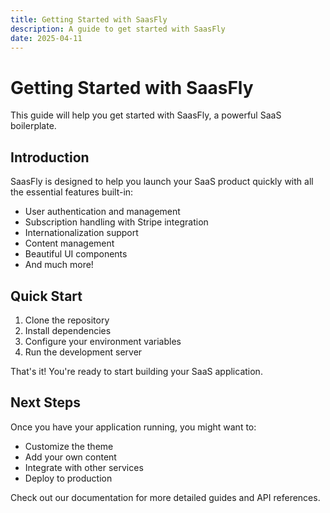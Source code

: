 ```yaml
---
title: Getting Started with SaasFly
description: A guide to get started with SaasFly
date: 2025-04-11
---
```


# Getting Started with SaasFly

This guide will help you get started with SaasFly, a powerful SaaS boilerplate.

## Introduction

SaasFly is designed to help you launch your SaaS product quickly with all the essential features built-in:

- User authentication and management
- Subscription handling with Stripe integration
- Internationalization support
- Content management
- Beautiful UI components
- And much more!

## Quick Start

1. Clone the repository
2. Install dependencies
3. Configure your environment variables
4. Run the development server

That's it! You're ready to start building your SaaS application.

## Next Steps

Once you have your application running, you might want to:

- Customize the theme
- Add your own content
- Integrate with other services
- Deploy to production

Check out our documentation for more detailed guides and API references.

